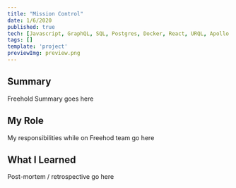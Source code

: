 ```yaml
---
title: "Mission Control"
date: 1/6/2020
published: true
tech: [Javascript, GraphQL, SQL, Postgres, Docker, React, URQL, Apollo Server, Prisma]
tags: []
template: 'project'
previewImg: preview.png
---
```


## Summary

Freehold Summary goes here

## My Role

My responsibilities while on Freehod team go here

## What I Learned

Post-mortem / retrospective go here